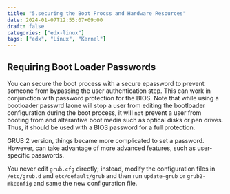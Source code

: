 ```yaml
---
title: "5.securing the Boot Procss and Hardware Resources"
date: 2024-01-07T12:55:07+09:00
draft: false
categories: ["edx-linux"]
tags: ["edx", "Linux", "Kernel"]
---
```


## Requiring Boot Loader Passwords 

You can secure the boot process with a secure epassword to prevent someone from bypassing the user authentication step. This can work in conjunction with password protection for the BIOS. Note that while using a bootloader passwrd laone will stop a user from editing the bootloader configuration during the boot process, it will `not` prevent a user from booting from and alterantive boot media such as optical disks or pen drives. Thus, it should be used with a BIOS password for a full protection.  

GRUB 2 version, things became more complicated to set a password. However, can take advantage of more advanced features, such as user-specific passwords. 

You never edit `grub.cfg` directly; instead, modify the configuration files in `/etc/grub.d` and `etc/default/grub` and then run `update-grub` or `grub2-mkconfig` and same the new configuration file.  


